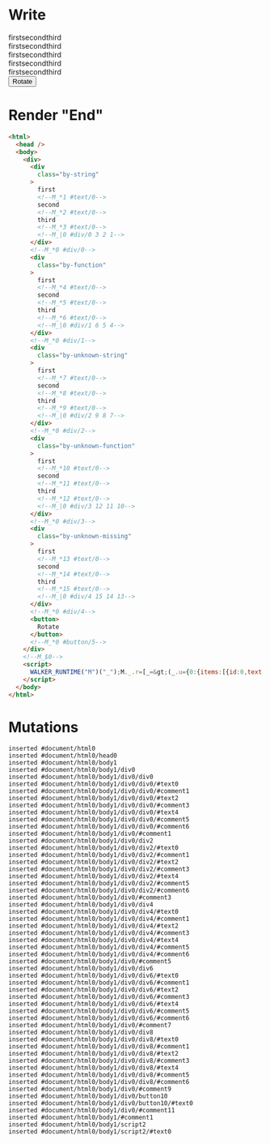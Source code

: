 # Write
  <div><div class=by-string>first<!--M_*1 #text/0-->second<!--M_*2 #text/0-->third<!--M_*3 #text/0--><!--M_|0 #div/0 3 2 1--></div><!--M_*0 #div/0--><div class=by-function>first<!--M_*4 #text/0-->second<!--M_*5 #text/0-->third<!--M_*6 #text/0--><!--M_|0 #div/1 6 5 4--></div><!--M_*0 #div/1--><div class=by-unknown-string>first<!--M_*7 #text/0-->second<!--M_*8 #text/0-->third<!--M_*9 #text/0--><!--M_|0 #div/2 9 8 7--></div><!--M_*0 #div/2--><div class=by-unknown-function>first<!--M_*10 #text/0-->second<!--M_*11 #text/0-->third<!--M_*12 #text/0--><!--M_|0 #div/3 12 11 10--></div><!--M_*0 #div/3--><div class=by-unknown-missing>first<!--M_*13 #text/0-->second<!--M_*14 #text/0-->third<!--M_*15 #text/0--><!--M_|0 #div/4 15 14 13--></div><!--M_*0 #div/4--><button>Rotate</button><!--M_*0 #button/5--></div><!--M_$0--><script>WALKER_RUNTIME("M")("_");M._.r=[_=>(_.u={0:{items:[{id:0,text:"first"},{id:1,text:"second"},{id:2,text:"third"}],"#div/0(":new Map(_.a=[[0,_.f={}],[1,_.g={}],[2,_.h={}]]),"#div/1(":new Map(_.b=[[0,_.i={}],[1,_.j={}],[2,_.k={}]]),"#div/2(":new Map(_.c=[[0,_.l={}],[1,_.m={}],[2,_.n={}]]),"#div/3(":new Map(_.d=[[0,_.o={}],[1,_.p={}],[2,_.q={}]]),"#div/4(":new Map(_.e=[[0,_.r={}],[1,_.s={}],[2,_.t={}]])},1:_.f,2:_.g,3:_.h,4:_.i,5:_.j,6:_.k,7:_.l,8:_.m,9:_.n,10:_.o,11:_.p,12:_.q,13:_.r,14:_.s,15:_.t}),0,"__tests__/template.marko_0_items",0];M._.w()</script>


# Render "End"
```html
<html>
  <head />
  <body>
    <div>
      <div
        class="by-string"
      >
        first
        <!--M_*1 #text/0-->
        second
        <!--M_*2 #text/0-->
        third
        <!--M_*3 #text/0-->
        <!--M_|0 #div/0 3 2 1-->
      </div>
      <!--M_*0 #div/0-->
      <div
        class="by-function"
      >
        first
        <!--M_*4 #text/0-->
        second
        <!--M_*5 #text/0-->
        third
        <!--M_*6 #text/0-->
        <!--M_|0 #div/1 6 5 4-->
      </div>
      <!--M_*0 #div/1-->
      <div
        class="by-unknown-string"
      >
        first
        <!--M_*7 #text/0-->
        second
        <!--M_*8 #text/0-->
        third
        <!--M_*9 #text/0-->
        <!--M_|0 #div/2 9 8 7-->
      </div>
      <!--M_*0 #div/2-->
      <div
        class="by-unknown-function"
      >
        first
        <!--M_*10 #text/0-->
        second
        <!--M_*11 #text/0-->
        third
        <!--M_*12 #text/0-->
        <!--M_|0 #div/3 12 11 10-->
      </div>
      <!--M_*0 #div/3-->
      <div
        class="by-unknown-missing"
      >
        first
        <!--M_*13 #text/0-->
        second
        <!--M_*14 #text/0-->
        third
        <!--M_*15 #text/0-->
        <!--M_|0 #div/4 15 14 13-->
      </div>
      <!--M_*0 #div/4-->
      <button>
        Rotate
      </button>
      <!--M_*0 #button/5-->
    </div>
    <!--M_$0-->
    <script>
      WALKER_RUNTIME("M")("_");M._.r=[_=&gt;(_.u={0:{items:[{id:0,text:"first"},{id:1,text:"second"},{id:2,text:"third"}],"#div/0(":new Map(_.a=[[0,_.f={}],[1,_.g={}],[2,_.h={}]]),"#div/1(":new Map(_.b=[[0,_.i={}],[1,_.j={}],[2,_.k={}]]),"#div/2(":new Map(_.c=[[0,_.l={}],[1,_.m={}],[2,_.n={}]]),"#div/3(":new Map(_.d=[[0,_.o={}],[1,_.p={}],[2,_.q={}]]),"#div/4(":new Map(_.e=[[0,_.r={}],[1,_.s={}],[2,_.t={}]])},1:_.f,2:_.g,3:_.h,4:_.i,5:_.j,6:_.k,7:_.l,8:_.m,9:_.n,10:_.o,11:_.p,12:_.q,13:_.r,14:_.s,15:_.t}),0,"__tests__/template.marko_0_items",0];M._.w()
    </script>
  </body>
</html>
```

# Mutations
```
inserted #document/html0
inserted #document/html0/head0
inserted #document/html0/body1
inserted #document/html0/body1/div0
inserted #document/html0/body1/div0/div0
inserted #document/html0/body1/div0/div0/#text0
inserted #document/html0/body1/div0/div0/#comment1
inserted #document/html0/body1/div0/div0/#text2
inserted #document/html0/body1/div0/div0/#comment3
inserted #document/html0/body1/div0/div0/#text4
inserted #document/html0/body1/div0/div0/#comment5
inserted #document/html0/body1/div0/div0/#comment6
inserted #document/html0/body1/div0/#comment1
inserted #document/html0/body1/div0/div2
inserted #document/html0/body1/div0/div2/#text0
inserted #document/html0/body1/div0/div2/#comment1
inserted #document/html0/body1/div0/div2/#text2
inserted #document/html0/body1/div0/div2/#comment3
inserted #document/html0/body1/div0/div2/#text4
inserted #document/html0/body1/div0/div2/#comment5
inserted #document/html0/body1/div0/div2/#comment6
inserted #document/html0/body1/div0/#comment3
inserted #document/html0/body1/div0/div4
inserted #document/html0/body1/div0/div4/#text0
inserted #document/html0/body1/div0/div4/#comment1
inserted #document/html0/body1/div0/div4/#text2
inserted #document/html0/body1/div0/div4/#comment3
inserted #document/html0/body1/div0/div4/#text4
inserted #document/html0/body1/div0/div4/#comment5
inserted #document/html0/body1/div0/div4/#comment6
inserted #document/html0/body1/div0/#comment5
inserted #document/html0/body1/div0/div6
inserted #document/html0/body1/div0/div6/#text0
inserted #document/html0/body1/div0/div6/#comment1
inserted #document/html0/body1/div0/div6/#text2
inserted #document/html0/body1/div0/div6/#comment3
inserted #document/html0/body1/div0/div6/#text4
inserted #document/html0/body1/div0/div6/#comment5
inserted #document/html0/body1/div0/div6/#comment6
inserted #document/html0/body1/div0/#comment7
inserted #document/html0/body1/div0/div8
inserted #document/html0/body1/div0/div8/#text0
inserted #document/html0/body1/div0/div8/#comment1
inserted #document/html0/body1/div0/div8/#text2
inserted #document/html0/body1/div0/div8/#comment3
inserted #document/html0/body1/div0/div8/#text4
inserted #document/html0/body1/div0/div8/#comment5
inserted #document/html0/body1/div0/div8/#comment6
inserted #document/html0/body1/div0/#comment9
inserted #document/html0/body1/div0/button10
inserted #document/html0/body1/div0/button10/#text0
inserted #document/html0/body1/div0/#comment11
inserted #document/html0/body1/#comment1
inserted #document/html0/body1/script2
inserted #document/html0/body1/script2/#text0
```